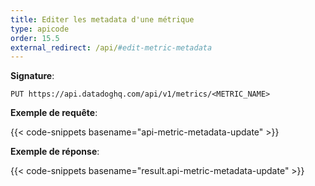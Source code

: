 ```yaml
---
title: Editer les metadata d'une métrique
type: apicode
order: 15.5
external_redirect: /api/#edit-metric-metadata
---
```

**Signature**:

`PUT https://api.datadoghq.com/api/v1/metrics/<METRIC_NAME>`

**Exemple de requête**:

{{< code-snippets basename="api-metric-metadata-update" >}}

**Exemple de réponse**:

{{< code-snippets basename="result.api-metric-metadata-update" >}}

